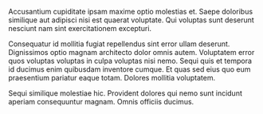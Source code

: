 Accusantium cupiditate ipsam maxime optio molestias et. Saepe doloribus similique aut adipisci nisi est quaerat voluptate. Qui voluptas sunt deserunt nesciunt nam sint exercitationem excepturi.
 Consequatur id mollitia fugiat repellendus sint error ullam deserunt. Dignissimos optio magnam architecto dolor omnis autem. Voluptatem error quos voluptas voluptas in culpa voluptas nisi nemo. Sequi quis et tempora id ducimus enim quibusdam inventore cumque. Et quas sed eius quo eum praesentium pariatur eaque totam. Dolores mollitia voluptatem.
 Sequi similique molestiae hic. Provident dolores qui nemo sunt incidunt aperiam consequuntur magnam. Omnis officiis ducimus.